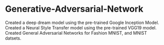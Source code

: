 # Generative-Adversarial-Network<br />
Created a deep dream model using the pre-trained Google Inception Model.<br />
Created a Neural Style Transfer model using the pre-trained VGG19 model.<br/>
Created General Adversarial Networks for Fashion MNIST, and MNIST datsets.<br />
